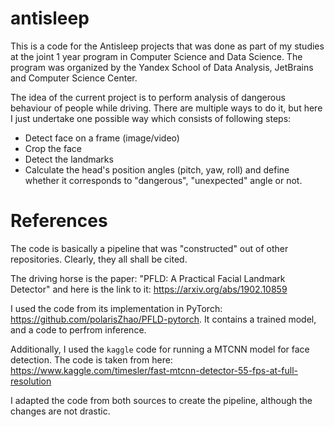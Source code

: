 # antisleep

This is a code for the Antisleep projects that was done as part of my studies at the joint 1 year program in Computer Science and Data Science. The program was organized by the Yandex School of Data Analysis, JetBrains and Computer Science Center. 

The idea of the current project is to perform analysis of dangerous behaviour of people while driving. There are multiple ways to do it, but here I just undertake one possible way which consists of following steps:

- Detect face on a frame (image/video)
- Crop the face
- Detect the landmarks
- Calculate the head's position angles (pitch, yaw, roll) and define whether it corresponds to "dangerous", "unexpected" angle or not.

# References
The code is basically a pipeline that was "constructed" out of other repositories. 
Clearly, they all shall be cited. 

The driving horse is the paper: "PFLD: A Practical Facial Landmark Detector" and here is the link to it: https://arxiv.org/abs/1902.10859

I used the code from its implementation in PyTorch: https://github.com/polarisZhao/PFLD-pytorch. It contains a trained model, and a code to perfrom inference.

Additionally, I used the `kaggle` code for running a MTCNN model for face detection. The code is taken from here:
https://www.kaggle.com/timesler/fast-mtcnn-detector-55-fps-at-full-resolution

I adapted the code from both sources to create the pipeline, although the changes are not drastic.



